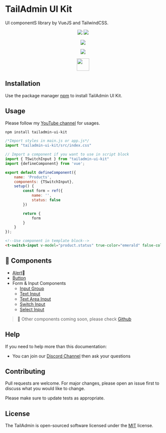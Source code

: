 # TailAdmin UI Kit

UI componentS library by VueJS and TailwindCSS.

<p align="center">
  <img src="https://img.shields.io/badge/Tailwind_CSS-38B2AC?style=for-the-badge&logo=tailwind-css&logoColor=white" />
  <img src="https://img.shields.io/badge/Vue.js-35495E?style=for-the-badge&logo=vuedotjs&logoColor=4FC08D" />
</p>
<p align="center">

<a href="https://ko-fi.com/sinanaydogan" target="_blank">
    <img src="https://ko-fi.com/img/githubbutton_sm.svg">
</a>

</p>

<p align="center">
<a href="https://www.buymeacoffee.com/sinanaydogan">
    <img src="https://img.buymeacoffee.com/button-api/?text=Buy me a coffee&emoji=&slug=sinanaydogan&button_colour=FFDD00&font_colour=000000&font_family=Lato&outline_colour=000000&coffee_colour=ffffff">
</a>
</p>

<p align="center">
<a href="https://discord.gg/TnjA2GqYmw">
    <img src="https://v2.tailadmin.dev/img/demo/discord.svg" height="40">
</a>
</p>

## Installation

Use the package manager [npm](https://pip.pypa.io/en/stable/) to install TailAdmin UI Kit.

## Usage

Please follow my [YouTube channel](https://www.youtube.com/playlist?list=PLbdS49WKsrOXTo_X_Ja6P3zll1yyhoIYN) for usages.

```bash
npm install tailadmin-ui-kit
```

```js
/*Import styles in main.js or app.js*/
import "tailadmin-ui-kit/src/index.css"
```

```javascript
// Import a component if you want to use in script block
import { TSwitchInput } from "tailadmin-ui-kit"
import {defineComponent} from 'vue';

export default defineComponent({
    name: 'Products',
    components: {TSwitchInput},
    setup() {
        const form = ref({
            name: '',
            status: false
        })

        return {
            form
        }
    }
});
```

```html
<!--Use component in template block-->
<t-switch-input v-model="product.status" true-color="emerald" false-color="rose" loading/>

```

## :rocket: Components
- [Alert](https://youtu.be/BoGcU6olNsg)🚀
- [Button](https://youtu.be/A42a0Tcls5s)
- Form & Input Components
  - [Input Group](https://youtu.be/EanH8XQNMU8)
  - [Text Input](https://youtu.be/EanH8XQNMU8)
  - [Text Area Input](https://youtu.be/cCQSoqIfJMM)
  - [Switch Input](https://youtu.be/a5RpQl2cnEs)
  - [Select Input](https://youtu.be/nJ4bQjdvxPM) 

> :telescope: Other components coming soon, please check [Github](https://github.com/sinan-aydogan/tailadmin-ui-kit)

## Help

If you need to help more than this documentation:
- You can join our [Discord Channel](https://discord.gg/TnjA2GqYmw) then ask your questions

## Contributing

Pull requests are welcome. For major changes, please open an issue first to discuss what you would like to change.

Please make sure to update tests as appropriate.

## License

The TailAdmin is open-sourced software licensed under the [MIT](https://opensource.org/licenses/MIT) license.

